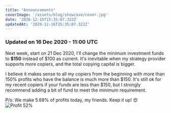```yaml
---
title: "Announcements"
coverImage: '/assets/blog/showcase/cover.jpg'
date: '2020-12-15T15:35:07.322Z'
updatedAt: '2020-12-16T15:35:07.322Z'
---
```


### Updated on 16 Dec 2020 - 11:00 UTC

Next week, start on 21 Dec 2020, I'll change the minimum investment funds to **$150** instead of $100 as current. It's inevitable when my strategy provider supports more copiers, and the total copying capital is bigger.

I believe it makes sense to all my copiers from the beginning with more than 150% profits who have the balance is much more than $150. It's still ok for my recent copiers if your funds are less than $150, but I strongly recommend adding a bit of fund to meet the minimum requirement.

P/s: We make 5.68% of profits today, my friends. Keep it up! 😍
![Profit 52%](/assets/blog/announcement/r_16_12_2020.png)

